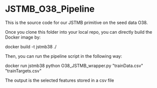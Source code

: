 # JSTMB_O38_Pipeline

This is the source code for our JSTMB primitive on the seed data O38.

Once you clone this folder into your local repo, you can directly build the Docker image by:

docker build -t jstmb38 ./

Then, you can run the pipeline script in the following way:

docker run jstmb38 python O38_JSTMB_wrapper.py "trainData.csv" "trainTargets.csv"

The output is the selected features stored in a csv file
